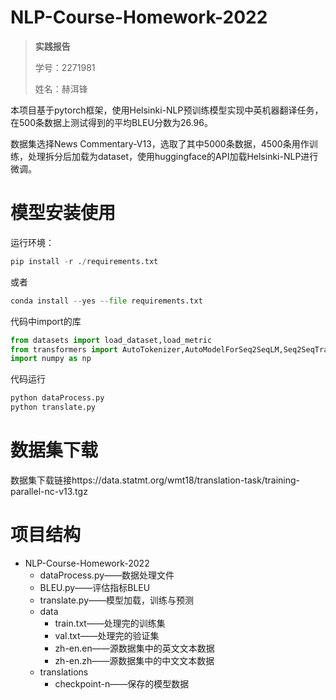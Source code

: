 # NLP-Course-Homework-2022
> **实践报告**
>
> 学号：2271981
>
> 姓名：赫洱锋

本项目基于pytorch框架，使用Helsinki-NLP预训练模型实现中英机器翻译任务，在500条数据上测试得到的平均BLEU分数为26.96。

数据集选择News Commentary-V13，选取了其中5000条数据，4500条用作训练，处理拆分后加载为dataset，使用huggingface的API加载Helsinki-NLP进行微调。

# 模型安装使用

运行环境：
```python
pip install -r ./requirements.txt
```

或者

```python
conda install --yes --file requirements.txt
```

代码中import的库

```python
from datasets import load_dataset,load_metric
from transformers import AutoTokenizer,AutoModelForSeq2SeqLM,Seq2SeqTrainingArguments,DataCollatorForSeq2Seq,Seq2SeqTrainer
import numpy as np
```

代码运行

```python
python dataProcess.py
python translate.py
```

# 数据集下载

数据集下载链接https://data.statmt.org/wmt18/translation-task/training-parallel-nc-v13.tgz

# 项目结构

- NLP-Course-Homework-2022
  - dataProcess.py——数据处理文件
  - BLEU.py——评估指标BLEU
  - translate.py——模型加载，训练与预测
  - data
    - train.txt——处理完的训练集
    - val.txt——处理完的验证集
    - zh-en.en——源数据集中的英文文本数据
    - zh-en.zh——源数据集中的中文文本数据
  - translations
    - checkpoint-n——保存的模型数据
